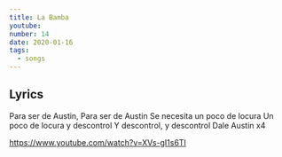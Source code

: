```yaml
---
title: La Bamba
youtube:
number: 14
date: 2020-01-16
tags:
  - songs
---
```


## Lyrics

Para ser de Austin,
Para ser de Austin
Se necesita un poco de locura
Un poco de locura y descontrol
Y descontrol, y descontrol
Dale Austin x4

https://www.youtube.com/watch?v=XVs-gI1s6TI
